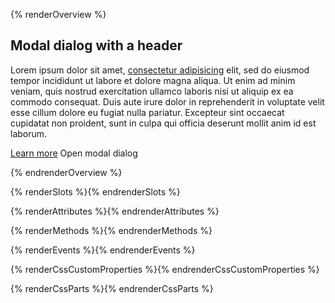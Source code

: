 {% renderOverview %}
  <rh-dialog trigger="standard-trigger">
    <h2 slot="header">Modal dialog with a header</h2>
    <p>Lorem ipsum dolor sit amet, <a href="#foo">consectetur adipisicing</a> elit, sed do eiusmod tempor incididunt
      ut labore et dolore magna aliqua. Ut enim ad minim veniam, quis nostrud exercitation ullamco laboris nisi ut
      aliquip ex ea commodo consequat. Duis aute irure dolor in reprehenderit in voluptate velit esse cillum dolore eu
      fugiat nulla pariatur. Excepteur sint occaecat cupidatat non proident, sunt in culpa qui officia deserunt mollit
      anim id est laborum.</p>
    <rh-cta>
      <a href="#bar">Learn more</a>
    </rh-cta>
  </rh-dialog>
  <rh-button id="standard-trigger">Open modal dialog</rh-button>

{% endrenderOverview %}

{% renderSlots %}{% endrenderSlots %}

{% renderAttributes %}{% endrenderAttributes %}

{% renderMethods %}{% endrenderMethods %}

{% renderEvents %}{% endrenderEvents %}

{% renderCssCustomProperties %}{% endrenderCssCustomProperties %}

{% renderCssParts %}{% endrenderCssParts %}

